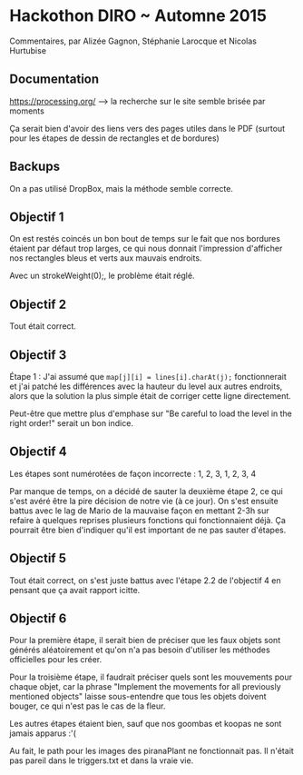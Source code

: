 # Hackothon DIRO ~ Automne 2015

Commentaires, par Alizée Gagnon, Stéphanie Larocque et Nicolas Hurtubise


## Documentation

https://processing.org/ --> la recherche sur le site semble brisée par moments

Ça serait bien d'avoir des liens vers des pages utiles dans le PDF (surtout pour
les étapes de dessin de rectangles et de bordures)


## Backups

On a pas utilisé DropBox, mais la méthode semble correcte.

## Objectif 1

On est restés coincés un bon bout de temps sur le fait que nos bordures étaient
par défaut trop larges, ce qui nous donnait l'impression d'afficher nos rectangles
bleus et verts aux mauvais endroits.

Avec un strokeWeight(0);, le problème était réglé.

## Objectif 2

Tout était correct.

## Objectif 3

Étape 1 : J'ai assumé que `map[j][i] = lines[i].charAt(j);` fonctionnerait et
j'ai patché les différences avec la hauteur du level aux autres endroits, alors
que la solution la plus simple était de corriger cette ligne directement.

Peut-être que mettre plus d'emphase sur "Be careful to load the level in the
right order!" serait un bon indice.

## Objectif 4

Les étapes sont numérotées de façon incorrecte : 1, 2, 3, 1, 2, 3, 4

Par manque de temps, on a décidé de sauter la deuxième étape 2, ce qui s'est avéré
être la pire décision de notre vie (à ce jour). On s'est ensuite battus avec le lag
de Mario de la mauvaise façon en mettant 2-3h sur refaire à quelques reprises plusieurs
fonctions qui fonctionnaient déjà.
Ça pourrait être bien d'indiquer qu'il est important de ne pas sauter d'étapes.


## Objectif 5

Tout était correct, on s'est juste battus avec l'étape 2.2 de l'objectif 4 en pensant
que ça avait rapport icitte.


## Objectif 6

Pour la première étape, il serait bien de préciser que les faux objets sont 
générés aléatoirement et qu'on n'a pas besoin d'utiliser les méthodes officielles
pour les créer. 

Pour la troisième étape, il faudrait préciser quels sont les mouvements pour 
chaque objet, car la phrase "Implement the movements for all previously mentioned objects"
laisse sous-entendre que tous les objets doivent bouger, ce qui n'est pas le cas de la fleur.

Les autres étapes étaient bien, sauf que nos goombas et koopas ne sont jamais apparus :'(

Au fait, le path pour les images des piranaPlant ne fonctionnait pas. Il n'était pas
pareil dans le triggers.txt et dans la vraie vie.

